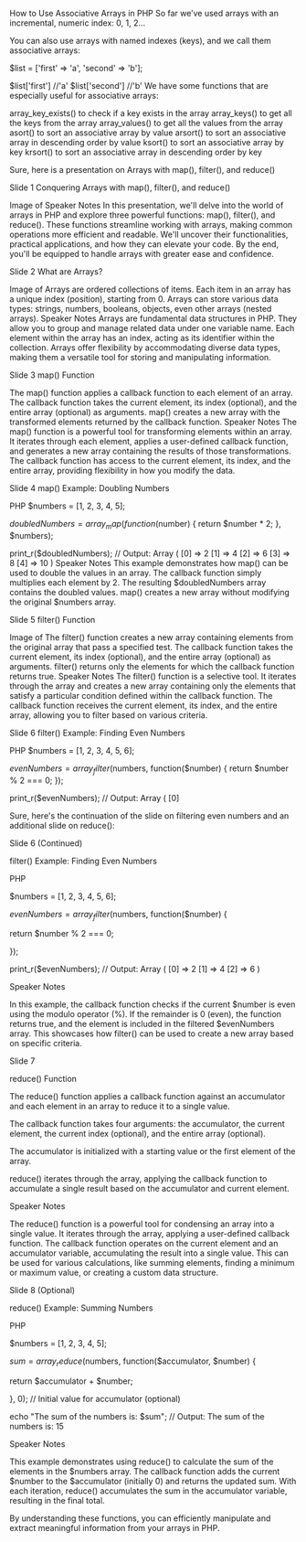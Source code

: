 How to Use Associative Arrays in PHP
So far we’ve used arrays with an incremental, numeric index: 0, 1, 2…

You can also use arrays with named indexes (keys), and we call them associative arrays:

$list = ['first' => 'a', 'second' => 'b'];

$list['first'] //'a'
$list['second'] //'b'
We have some functions that are especially useful for associative arrays:

array_key_exists() to check if a key exists in the array
array_keys() to get all the keys from the array
array_values() to get all the values from the array
asort() to sort an associative array by value
arsort() to sort an associative array in descending order by value
ksort() to sort an associative array by key
krsort() to sort an associative array in descending order by key



Sure, here is a presentation on Arrays with map(), filter(), and reduce()

Slide 1
Conquering Arrays with map(), filter(), and reduce()

Image of
Speaker Notes In this presentation, we'll delve into the world of arrays in PHP and explore three powerful functions: map(), filter(), and reduce(). These functions streamline working with arrays, making common operations more efficient and readable. We'll uncover their functionalities, practical applications, and how they can elevate your code. By the end, you'll be equipped to handle arrays with greater ease and confidence.

Slide 2
What are Arrays?

Image of
Arrays are ordered collections of items.
Each item in an array has a unique index (position), starting from 0.
Arrays can store various data types: strings, numbers, booleans, objects, even other arrays (nested arrays).
Speaker Notes Arrays are fundamental data structures in PHP. They allow you to group and manage related data under one variable name. Each element within the array has an index, acting as its identifier within the collection. Arrays offer flexibility by accommodating diverse data types, making them a versatile tool for storing and manipulating information.

Slide 3
map() Function

The map() function applies a callback function to each element of an array.
The callback function takes the current element, its index (optional), and the entire array (optional) as arguments.
map() creates a new array with the transformed elements returned by the callback function.
Speaker Notes The map() function is a powerful tool for transforming elements within an array. It iterates through each element, applies a user-defined callback function, and generates a new array containing the results of those transformations. The callback function has access to the current element, its index, and the entire array, providing flexibility in how you modify the data.

Slide 4
map() Example: Doubling Numbers

PHP
$numbers = [1, 2, 3, 4, 5];

$doubledNumbers = array_map(function($number) {
return $number \* 2;
}, $numbers);

print_r($doubledNumbers); // Output: Array ( [0] => 2 [1] => 4 [2] => 6 [3] => 8 [4] => 10 )
Speaker Notes This example demonstrates how map() can be used to double the values in an array. The callback function simply multiplies each element by 2. The resulting $doubledNumbers array contains the doubled values. map() creates a new array without modifying the original $numbers array.

Slide 5
filter() Function

Image of
The filter() function creates a new array containing elements from the original array that pass a specified test.
The callback function takes the current element, its index (optional), and the entire array (optional) as arguments.
filter() returns only the elements for which the callback function returns true.
Speaker Notes The filter() function is a selective tool. It iterates through the array and creates a new array containing only the elements that satisfy a particular condition defined within the callback function. The callback function receives the current element, its index, and the entire array, allowing you to filter based on various criteria.

Slide 6
filter() Example: Finding Even Numbers

PHP
$numbers = [1, 2, 3, 4, 5, 6];

$evenNumbers = array_filter($numbers, function($number) {
return $number % 2 === 0;
});

print_r($evenNumbers); // Output: Array ( [0]

Sure, here's the continuation of the slide on filtering even numbers and an additional slide on reduce():

Slide 6 (Continued)

filter() Example: Finding Even Numbers

PHP

$numbers = [1, 2, 3, 4, 5, 6];

$evenNumbers = array_filter($numbers, function($number) {

return $number % 2 === 0;

});

print_r($evenNumbers); // Output: Array ( [0] => 2 [1] => 4 [2] => 6 )

Speaker Notes

In this example, the callback function checks if the current $number is even using the modulo operator (%). If the remainder is 0 (even), the function returns true, and the element is included in the filtered $evenNumbers array. This showcases how filter() can be used to create a new array based on specific criteria.

Slide 7

reduce() Function

The reduce() function applies a callback function against an accumulator and each element in an array to reduce it to a single value.

The callback function takes four arguments: the accumulator, the current element, the current index (optional), and the entire array (optional).

The accumulator is initialized with a starting value or the first element of the array.

reduce() iterates through the array, applying the callback function to accumulate a single result based on the accumulator and current element.

Speaker Notes

The reduce() function is a powerful tool for condensing an array into a single value. It iterates through the array, applying a user-defined callback function. The callback function operates on the current element and an accumulator variable, accumulating the result into a single value. This can be used for various calculations, like summing elements, finding a minimum or maximum value, or creating a custom data structure.

Slide 8 (Optional)

reduce() Example: Summing Numbers

PHP

$numbers = [1, 2, 3, 4, 5];

$sum = array_reduce($numbers, function($accumulator, $number) {

return $accumulator + $number;

}, 0); // Initial value for accumulator (optional)

echo "The sum of the numbers is: $sum"; // Output: The sum of the numbers is: 15

Speaker Notes

This example demonstrates using reduce() to calculate the sum of the elements in the $numbers array. The callback function adds the current $number to the $accumulator (initially 0) and returns the updated sum. With each iteration, reduce() accumulates the sum in the accumulator variable, resulting in the final total.

By understanding these functions, you can efficiently manipulate and extract meaningful information from your arrays in PHP.
